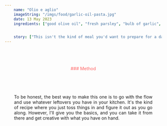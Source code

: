 ```yaml
---
    name: "Olio e aglio"
    imageString: "/imgs/food/garlic-oil-pasta.jpg"
    date: 13 May 2023
    ingredients: ["good olive oil", "fresh parsley", "bulb of garlic", "chillis [3-4]", "lemon juice", "sun-dried tomatos (optional)", [good bread (optional)]]


    story: ["This isn't the kind of meal you'd want to prepare for a date, at least not for one of those early dates. However, it's definitely a quick and easy dish that bangs. This is not a reflection of my personal life fyi i dont go on dates too busy with the creaft. ", "I turned to this dish when my university flat was completely empty, and I couldn't be bothered to walk to the shops, which were just a 3-minute stroll away.", "If you want a garlic overload then id suggest making home made garlic bread to serve go with it as well."]
---
```


<div style="text-align : center; margin-top:70px;color: #FF6464 ">### Method</div>

<div style="margin-top:30px; text-align: justify; border: 1ps solid #fc9292; padding: 30px; ">

<p>To be honest, the best way to make this one is to go with the flow and use whatever leftovers you have in your kitchen. It's the kind of recipe where you just toss things in and figure it out as you go along. However, I'll give you the basics, and you can take it from there and get creative with what you have on hand.</p>

<p style="margin-top: 30px"></p>

<p style="margin-top: 30px"></p>

<p style="margin-top: 30px"></p>

<p style="margin-top: 30px"></p>

<p style="margin-top: 30px"></p>

</div>
